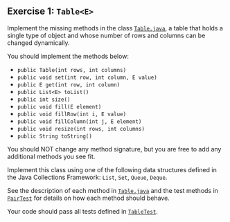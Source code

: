 ## Exercise 1: `Table<E>`

Implement the missing methods in the class [`Table.java`](Table.java), a table that holds a single type of object and whose number of rows and columns can be changed dynamically.

You should implement the methods below:

- `public Table(int rows, int columns)` 
- `public void set(int row, int column, E value)`
- `public E get(int row, int column)`
- `public List<E> toList()`
- `public int size()`
- `public void fill(E element)`
- `public void fillRow(int i, E value)`
- `public void fillColumn(int j, E element)`
- `public void resize(int rows, int columns)`
- `public String toString()`

You should NOT change any method signature, but you are free to add any additional methods you see fit.

Implement this class using one of the following data structures defined in the Java Collections Framework: `List`, `Set`, `Queue`, `Deque`.

See the description of each method in [`Table.java`](Table.java) and the test methods in [`PairTest`](../../../test/java/ex1/TableTest.java) for details on how each method should behave.

Your code should pass all tests defined in [`TableTest`](../../../test/java/ex1/TableTest.java).